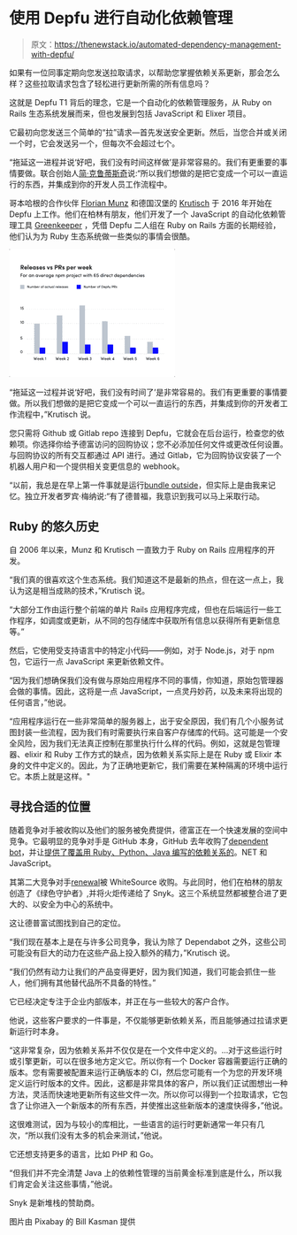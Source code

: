 # 使用 Depfu 进行自动化依赖管理

> 原文：<https://thenewstack.io/automated-dependency-management-with-depfu/>

如果有一位同事定期向您发送拉取请求，以帮助您掌握依赖关系更新，那会怎么样？这些拉取请求包含了轻松进行更新所需的所有信息吗？

这就是 Depfu T1 背后的理念，它是一个自动化的依赖管理服务，从 Ruby on Rails 生态系统发展而来，但也发展到包括 JavaScript 和 Elixer 项目。

它最初向您发送三个简单的“拉”请求—首先发送安全更新。然后，当您合并或关闭一个时，它会发送另一个，但每次不会超过七个。

“拖延这一进程并说‘好吧，我们没有时间这样做’是非常容易的。我们有更重要的事情要做。联合创始人[简·克鲁蒂斯奇](https://github.com/halfbyte)说:“所以我们想做的是把它变成一个可以一直运行的东西，并集成到你的开发人员工作流程中。

哥本哈根的合作伙伴 [Florian Munz](https://github.com/theflow) 和德国汉堡的 [Krutisch](https://github.com/halfbyte) 于 2016 年开始在 Depfu 上工作。他们在柏林有朋友，他们开发了一个 JavaScript 的自动化依赖管理工具 [Greenkeeper](https://greenkeeper.io/) ，凭借 Depfu 二人组在 Ruby on Rails 方面的长期经验，他们认为为 Ruby 生态系统做一些类似的事情会很酷。

[![](img/0c75dfa4abd7aca86807ddec498b393c.png)](https://depfu.com/)

“拖延这一过程并说‘好吧，我们没有时间了’是非常容易的。我们有更重要的事情要做。所以我们想做的是把它变成一个可以一直运行的东西，并集成到你的开发者工作流程中，”Krutisch 说。

您只需将 Github 或 Gitlab repo 连接到 Depfu，它就会在后台运行，检查您的依赖项。你选择你给予德富访问的回购协议；您不必添加任何文件或更改任何设置。与回购协议的所有交互都通过 API 进行。通过 Gitlab，它为回购协议安装了一个机器人用户和一个提供相关变更信息的 webhook。

“以前，我总是在早上第一件事就是运行[bundle outside](https://bundler.io/man/bundle-outdated.1.html)，但实际上是由我来记忆。独立开发者罗宾·梅纳说:“有了德普福，我意识到我可以马上采取行动。

## Ruby 的悠久历史

自 2006 年以来，Munz 和 Krutisch 一直致力于 Ruby on Rails 应用程序的开发。

“我们真的很喜欢这个生态系统。我们知道这不是最新的热点，但在这一点上，我认为这是相当成熟的技术，”Krutisch 说。

“大部分工作由运行整个前端的单片 Rails 应用程序完成，但也在后端运行一些工作程序，如调度或更新，从不同的包存储库中获取所有信息以获得所有更新信息等。”

然后，它使用受支持语言中的特定小代码——例如，对于 Node.js，对于 npm 包，它运行一点 JavaScript 来更新依赖文件。

“因为我们想确保我们没有做与原始应用程序不同的事情，你知道，原始包管理器会做的事情。因此，这将是一点 JavaScript，一点灵丹妙药，以及未来将出现的任何语言，”他说。

“应用程序运行在一些非常简单的服务器上，出于安全原因，我们有几个小服务试图封装一些流程，因为我们有时需要执行来自客户存储库的代码。这可能是一个安全风险，因为我们无法真正控制在那里执行什么样的代码。例如，这就是包管理器、elixir 和 Ruby 工作方式的缺点，因为依赖关系实际上是在 Ruby 或 Elixir 本身的文件中定义的。因此，为了正确地更新它，我们需要在某种隔离的环境中运行它。本质上就是这样。"

## 寻找合适的位置

随着竞争对手被收购以及他们的服务被免费提供，德富正在一个快速发展的空间中竞争。它最明显的竞争对手是 GitHub 本身，GitHub 去年收购了[dependent bot](https://dependabot.com/)，并让[提供了覆盖用 Ruby、Python、Java 编写的依赖关系的](https://duo.com/decipher/github-brings-automated-fixes-with-dependabot)。NET 和 JavaScript。

其第二大竞争对手[renewal](https://renovatebot.com/)被 WhiteSource 收购。与此同时，他们在柏林的朋友创造了《绿色守护者》,并将火炬传递给了 Snyk。这三个系统显然都被整合进了更大的、以安全为中心的系统中。

这让德普富试图找到自己的定位。

“我们现在基本上是在与许多公司竞争，我认为除了 Dependabot 之外，这些公司可能没有巨大的动力在这些产品上投入额外的精力，”Krutisch 说。

“我们仍然有动力让我们的产品变得更好，因为我们知道，我们可能会抓住一些人，他们拥有其他替代品所不具备的特性。”

它已经决定专注于企业内部版本，并正在与一些较大的客户合作。

他说，这些客户要求的一件事是，不仅能够更新依赖关系，而且能够通过拉请求更新运行时本身。

“这非常复杂，因为依赖关系并不仅仅是在一个文件中定义的。…对于这些运行时或引擎更新，可以在很多地方定义它。所以你有一个 Docker 容器需要运行正确的版本。您有需要被配置来运行正确版本的 CI，然后您可能有一个为您的开发环境定义运行时版本的文件。因此，这都是非常具体的客户，所以我们正试图想出一种方法，灵活而快速地更新所有这些文件一次。所以你可以得到一个拉取请求，它包含了让你进入一个新版本的所有东西，并使推出这些新版本的速度快得多，”他说。

这很难测试，因为与较小的库相比，一些语言的运行时更新通常一年只有几次，“所以我们没有太多的机会来测试，”他说。

它还想支持更多的语言，比如 PHP 和 Go。

“但我们并不完全清楚 Java 上的依赖性管理的当前黄金标准到底是什么，所以我们肯定会关注这些事情，”他说。

Snyk 是新堆栈的赞助商。

图片由 Pixabay 的 Bill Kasman 提供

<svg xmlns:xlink="http://www.w3.org/1999/xlink" viewBox="0 0 68 31" version="1.1"><title>Group</title> <desc>Created with Sketch.</desc></svg>